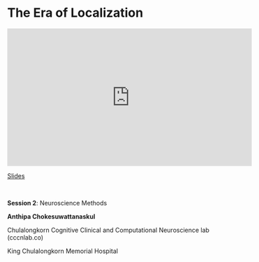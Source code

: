 # The Era of Localization

<iframe width="560" height="315" src="https://www.youtube.com/embed/2X378jmrTQ0" title="YouTube video player" frameborder="0" allow="accelerometer; autoplay; clipboard-write; encrypted-media; gyroscope; picture-in-picture; web-share" allowfullscreen></iframe>

[Slides](https://drive.google.com/file/d/1FTrBbajEn9i3PlNkJEVbLgaAA2ash20H/view?usp=drive_link)

<br>

**Session 2**: Neuroscience Methods

**Anthipa Chokesuwattanaskul**

Chulalongkorn Cognitive Clinical and Computational Neuroscience lab (cccnlab.co)

King Chulalongkorn Memorial Hospital